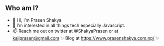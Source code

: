 ## Who am I?

- 👋 Hi, I’m Prasen Shakya
- 👀 I’m interested in all things tech especially Javascript.
- 📫 Reach me out on twitter at @ShakyaPrasen or at kajiprasen@gmail.com
 ✨ Blog at https://www.prasenshakya.com.np/ ✨


<!-- <a href="https://github.com/shakyaprasen">
  <img align="center" src="https://github-readme-stats.vercel.app/api?username=shakyaprasen&show_icons=true&theme=synthwave&count_private=true&include_all_commits=true" />
</a>
<a href="https://github.com/shakyaprasen">
  <img align="center" src="https://github-readme-stats.vercel.app/api/top-langs/?username=shakyaprasen&show_icons=true&theme=synthwave&count_private=true&layout=compact&langs_count=10" />
</a>
 -->

<!---
shakyaprasen/shakyaprasen is a ✨ special ✨ repository because its `README.md` (this file) appears on your GitHub profile.
You can click the Preview link to take a look at your changes.
--->
